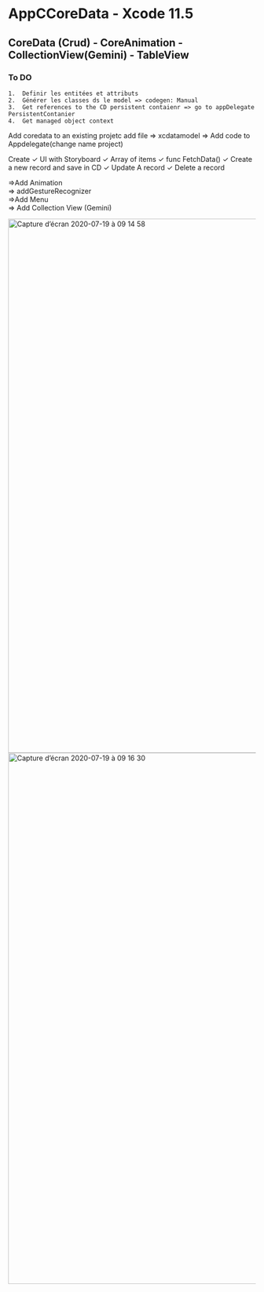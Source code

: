 # AppCCoreData - Xcode 11.5
## CoreData (Crud) - CoreAnimation - CollectionView(Gemini) - TableView

### To DO

	1.	Definir les entitées et attributs
	2.	Générer les classes ds le model => codegen: Manual
	3.	Get references to the CD persistent contaienr => go to appDelegate PersistentContanier
	4.	Get managed object context




Add coredata to an existing projetc
add file => xcdatamodel => Add code to Appdelegate(change name project)


Create
	✓	 UI with Storyboard 
	✓	Array of items
	✓	func FetchData()
	✓	Create a new record and save in CD
	✓	Update A record 
	✓	Delete a record


=>Add Animation <br> => addGestureRecognizer<br> 
=>Add Menu <br> 
=> Add Collection View (Gemini)









<img width="1088" alt="Capture d’écran 2020-07-19 à 09 14 58" src="https://user-images.githubusercontent.com/64682028/87869519-b82b0980-c9a0-11ea-928a-cc73a7fb1b77.png">
<img width="1082" alt="Capture d’écran 2020-07-19 à 09 16 30" src="https://user-images.githubusercontent.com/64682028/87869511-b103fb80-c9a0-11ea-8bc7-ae49af6084a0.png">
